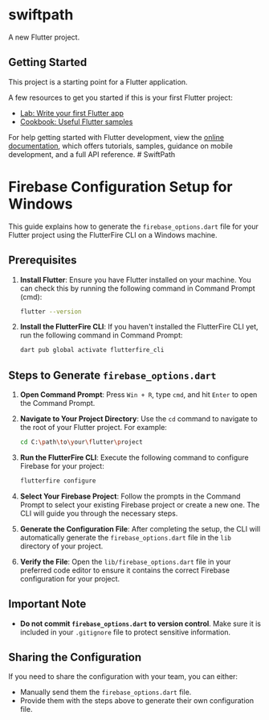 # swiftpath

A new Flutter project.

## Getting Started

This project is a starting point for a Flutter application.

A few resources to get you started if this is your first Flutter project:

- [Lab: Write your first Flutter app](https://docs.flutter.dev/get-started/codelab)
- [Cookbook: Useful Flutter samples](https://docs.flutter.dev/cookbook)

For help getting started with Flutter development, view the
[online documentation](https://docs.flutter.dev/), which offers tutorials,
samples, guidance on mobile development, and a full API reference.
#   S w i f t P a t h 
 
 




# Firebase Configuration Setup for Windows

This guide explains how to generate the `firebase_options.dart` file for your Flutter project using the FlutterFire CLI on a Windows machine.

## Prerequisites

1. **Install Flutter**:
   Ensure you have Flutter installed on your machine. You can check this by running the following command in Command Prompt (cmd):
   ```bash
   flutter --version
   ```

2. **Install the FlutterFire CLI**:
   If you haven't installed the FlutterFire CLI yet, run the following command in Command Prompt:
   ```bash
   dart pub global activate flutterfire_cli
   ```

## Steps to Generate `firebase_options.dart`

1. **Open Command Prompt**:
   Press `Win + R`, type `cmd`, and hit `Enter` to open the Command Prompt.

2. **Navigate to Your Project Directory**:
   Use the `cd` command to navigate to the root of your Flutter project. For example:
   ```bash
   cd C:\path\to\your\flutter\project
   ```

3. **Run the FlutterFire CLI**:
   Execute the following command to configure Firebase for your project:
   ```bash
   flutterfire configure
   ```

4. **Select Your Firebase Project**:
   Follow the prompts in the Command Prompt to select your existing Firebase project or create a new one. The CLI will guide you through the necessary steps.

5. **Generate the Configuration File**:
   After completing the setup, the CLI will automatically generate the `firebase_options.dart` file in the `lib` directory of your project.

6. **Verify the File**:
   Open the `lib/firebase_options.dart` file in your preferred code editor to ensure it contains the correct Firebase configuration for your project.

## Important Note

- **Do not commit `firebase_options.dart` to version control**. Make sure it is included in your `.gitignore` file to protect sensitive information.

## Sharing the Configuration

If you need to share the configuration with your team, you can either:
- Manually send them the `firebase_options.dart` file.
- Provide them with the steps above to generate their own configuration file.
